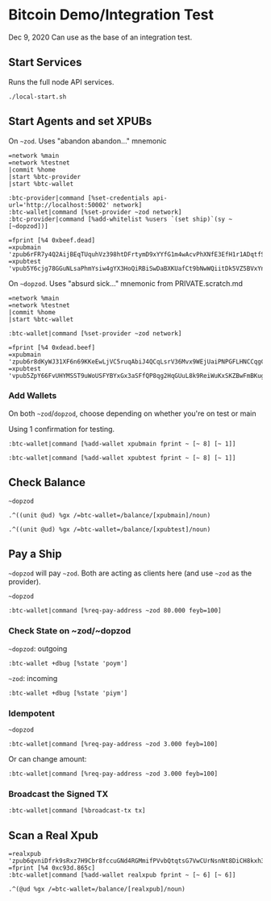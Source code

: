 # Bitcoin Demo/Integration Test
Dec 9, 2020
Can use as the base of an integration test.

## Start Services
Runs the full node API services.
```
./local-start.sh
```

## Start Agents and set XPUBs
On `~zod`. Uses "abandon abandon..." mnemonic
```
=network %main
=network %testnet
|commit %home
|start %btc-provider
|start %btc-wallet

:btc-provider|command [%set-credentials api-url='http://localhost:50002' network]
:btc-wallet|command [%set-provider ~zod network]
:btc-provider|command [%add-whitelist %users `(set ship)`(sy ~[~dopzod])]

=fprint [%4 0xbeef.dead]
=xpubmain 'zpub6rFR7y4Q2AijBEqTUquhVz398htDFrtymD9xYYfG1m4wAcvPhXNfE3EfH1r1ADqtfSdVCToUG868RvUUkgDKf31mGDtKsAYz2oz2AGutZYs'
=xpubtest 'vpub5Y6cjg78GGuNLsaPhmYsiw4gYX3HoQiRBiSwDaBXKUafCt9bNwWQiitDk5VZ5BVxYnQdwoTyXSs2JHRPAgjAvtbBrf8ZhDYe2jWAqvZVnsc'
```

On `~dopzod`. Uses "absurd sick..." mnemonic from PRIVATE.scratch.md
```
=network %main
=network %testnet
|commit %home
|start %btc-wallet

:btc-wallet|command [%set-provider ~zod network]

=fprint [%4 0xdead.beef]
=xpubmain 'zpub6r8dKyWJ31XF6n69KKeEwLjVC5ruqAbiJ4QCqLsrV36Mvx9WEjUaiPNPGFLHNCCqgCdy6iZC8ZgHsm6a1AUTVBMVbKGemNcWFcwBGSjJKbD'
=xpubtest 'vpub5ZpY66FvUHYMSST9uWoUSFYBYxGx3aSFfQP8qg2HqGUuL8k9ReiWuKxSKZBwFmBKug8YStuGTmxsnL8ySc9dfPJQdJTM4dYAZcgJhSfRWKL'
```

### Add Wallets
On both `~zod`/`dopzod`, choose depending on whether you're on test or main

Using 1 confirmation for testing.
```
:btc-wallet|command [%add-wallet xpubmain fprint ~ [~ 8] [~ 1]]

:btc-wallet|command [%add-wallet xpubtest fprint ~ [~ 8] [~ 1]]
```

## Check Balance
`~dopzod`
```
.^((unit @ud) %gx /=btc-wallet=/balance/[xpubmain]/noun)

.^((unit @ud) %gx /=btc-wallet=/balance/[xpubtest]/noun)
```

## Pay a Ship
`~dopzod` will pay `~zod`. Both are acting as clients here (and use `~zod` as the provider).

`~dopzod`
```
:btc-wallet|command [%req-pay-address ~zod 80.000 feyb=100]
```

### Check State on ~zod/~dopzod
`~dopzod`: outgoing
```
:btc-wallet +dbug [%state 'poym']
```

`~zod`: incoming
```
:btc-wallet +dbug [%state 'piym']
```

### Idempotent
`~dopzod`
```
:btc-wallet|command [%req-pay-address ~zod 3.000 feyb=100]
```
Or can change amount:
```
:btc-wallet|command [%req-pay-address ~zod 3.000 feyb=100]
```

### Broadcast the Signed TX
```
:btc-wallet|command [%broadcast-tx tx]
```


## Scan a Real Xpub
```
=realxpub 'zpub6qvniDfrk9sRxz7H9Cbr8fccuGNd4RGMmifPVvbQtqtsG7VwCUrNsnNt8DiCH8kxh3vsDuJkfNqZQspVq2xEbE64fgXT5hVJiD8WkRhvuJc'
=fprint [%4 0xc93d.865c]
:btc-wallet|command [%add-wallet realxpub fprint ~ [~ 6] [~ 6]]

.^(@ud %gx /=btc-wallet=/balance/[realxpub]/noun)
```
